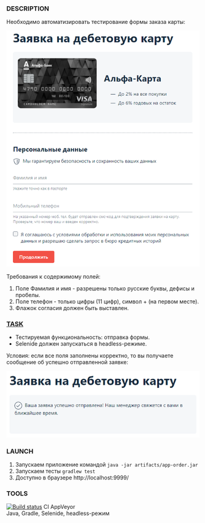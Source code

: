 ### DESCRIPTION

Необходимо автоматизировать тестирование формы заказа карты:

![img.png](src/test/resources/img.png)

Требования к содержимому полей:

1. Поле Фамилия и имя - разрешены только русские буквы, дефисы и пробелы.
1. Поле телефон - только цифры (11 цифр), символ + (на первом месте).
1. Флажок согласия должен быть выставлен.  

### [TASK](https://github.com/netology-code/aqa-homeworks/tree/master/web)
* Тестируемая функциональность: отправка формы.  
* Selenide должен запускаться в headless-режиме.

Условия: если все поля заполнены корректно, то вы получаете сообщение об успешно отправленной заявке:

![img.png](src/test/resources/result.png)

### LAUNCH

1. Запускаем приложение командой ``java -jar artifacts/app-order.jar``
1. Запускаем тесты ``gradlew test``
1. Доступно в браузере http://localhost:9999/

### TOOLS

[![Build status](https://ci.appveyor.com/api/projects/status/l1m9ce2lrrwxfn95?svg=true)](https://ci.appveyor.com/project/Kasparidi/ordercard)
CI AppVeyor  
Java, Gradle, Selenide, headless-режим
